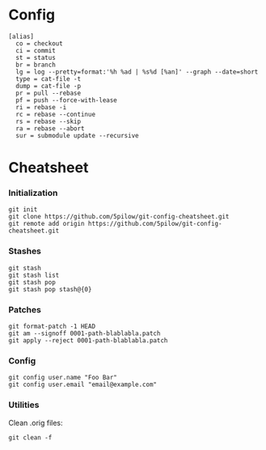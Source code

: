# Config

```
[alias]
  co = checkout
  ci = commit
  st = status
  br = branch
  lg = log --pretty=format:'%h %ad | %s%d [%an]' --graph --date=short
  type = cat-file -t
  dump = cat-file -p
  pr = pull --rebase
  pf = push --force-with-lease
  ri = rebase -i
  rc = rebase --continue
  rs = rebase --skip
  ra = rebase --abort
  sur = submodule update --recursive
```

# Cheatsheet

### Initialization
```
git init
git clone https://github.com/5pilow/git-config-cheatsheet.git
git remote add origin https://github.com/5pilow/git-config-cheatsheet.git
```

### Stashes
```
git stash
git stash list
git stash pop
git stash pop stash@{0}
```

### Patches
```
git format-patch -1 HEAD
git am --signoff 0001-path-blablabla.patch
git apply --reject 0001-path-blablabla.patch
```

### Config
```
git config user.name "Foo Bar"
git config user.email "email@example.com"
```

### Utilities
Clean .orig files:
```
git clean -f 
```
